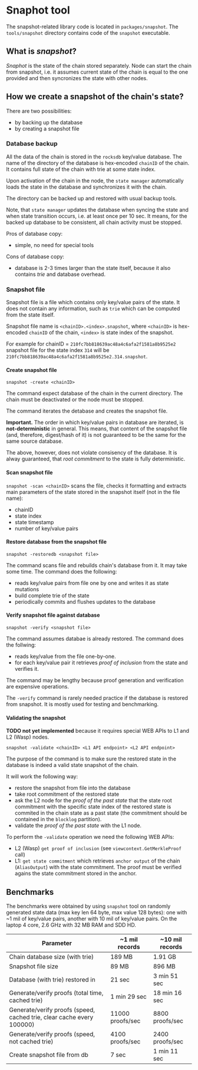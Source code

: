 # Snaphot tool

The snapshot-related library code is located in `packages/snapshot`. The `tools/snapshot` directory contains code of the `snapshot` executable.

## What is *snapshot*?
*Snaphot* is the state of the chain stored separately. Node can start the chain from snapshot, i.e. it assumes current state of the chain is equal to the one provided and then syncronizes the state with other nodes.

## How we create a snapshot of the chain's state?

There are two possibilities:
- by backing up the database
- by creating a snapshot file

### Database backup

All the data of the chain is stored in the `rocksdb` key/value database. The name of the directory of the database is hex-encoded `chainID` of the chain. It contains full state of the chain with trie at some state index.

Upon activation of the chain in the node, the `state manager` automatically loads the state in the database and synchronizes it with the chain.

The directory can be backed up and restored with usual backup tools.

Note, that `state manager` updates the database when syncing the state and when state transition occurs, i.e. at least once per 10 sec. It means, for the backed up database to be consistent, all chain activity must be stopped.

Pros of database copy:
- simple, no need for special tools

Cons of database copy:
- database is 2-3 times larger than the state itself, because it also contains *trie* and database overhead.

### Snapshot file

Snapshot file is a file which contains only key/value pairs of the state. It does not contain any information, such as `trie` which can be computed from the state itself.

Snapshot file name is `<chainID>.<index>.snapshot`, where `<chainID>` is hex-encoded `chainID` of the chain, `<index>` is state index of the snapshot.

For example for chainID = `210fc7bb818639ac48a4c6afa2f1581a8b9525e2` snapshot file for the state index `314` will be `210fc7bb818639ac48a4c6afa2f1581a8b9525e2.314.snapshot`.

#### Create snapshot file

`snapshot -create <chainID>`

The command expect database of the chain in the current directory. The chain must be deactivated or the node must be stopped.

The command iterates the detabase and creates the snapshot file.

**Important.** The order in which key/value pairs in database are iterated, is **not-deterministic** in general. This means, that content of the snapshot file (and, therefore, digest/hash of it) is not guaranteed to be the same for the same source database.

The above, however, does not violate consisency of the database. It is alway guaranteed, that *root commitment* to the state is fully deterministic.

#### Scan snapshot file

`snapshot -scan <chainID>` scans the file, checks it formatting and extracts main parameters of the state stored in the snapshot itself (not in the file name):

* chainID
* state index
* state timestamp
* number of key/value pairs

#### Restore database from the snapshot file

`snapshot -restoredb <snapshot file>`

The command scans file and rebuilds chain's database from it. It may take some time. 
The command does the following:
* reads key/value pairs from file one by one and writes it as state mutations
* build complete trie of the state
* periodically commits and flushes updates to the database

#### Verify snapshot file against database

`snapshot -verify <snapshot file>`

The command assumes databae is already restored. The command does the follwing:
* reads key/value from the file one-by-one.
* for each key/value pair it retrieves *proof of inclusion* from the state and verifies it.

The command may be lengthy because proof generation and verification are expensive operations.

The `-verify` command is rarely needed practice if the database is restored from snapshot. 
It is mostly used for testing and benchmarking.

#### Validating the snapshot

**TODO not yet implemented** because it requires special WEB APIs to L1 and L2 (Wasp) nodes.

`snapshot -validate <chainID> <L1 API endpoint> <L2 API endpoint>`

The purpose of the command is to make sure the restored state in the database is indeed a valid state snapshot of the chain.

It will work the following way:
* restore the snapshot from file into the database
* take root commitment of the restored state
* ask the L2 node for the *proof of the past state* that the state root commitment with the specific state index of the restored state is commited in the chain state as a past state (the commitment should be  contained in the `blocklog` partition).
* validate the *proof of the past state* with the L1 node.

To perform the `-validate` operation we need the following WEB APIs:
* L2 (Wasp) `get proof of inclusion` (see `viewcontext.GetMerkleProof` call)
* L1: `get state commitment` which retrieves `anchor output` of the chain (`AliasOutput`) with the state commitment. The proof must be verified agains the state commitment stored in the anchor.    

## Benchmarks

The benchmarks were obtained by using `snapshot` tool on randomly 
generated state data (max key len 64 byte, max value 128 bytes): 
one with ~1 mil of key/value pairs, another with 10 mil of key/value pairs. 
On the laptop 4 core, 2.6 GHz with 32 MB RAM and SDD HD.


| Parameter                                                             | ~1 mil records   | ~10 mil records |
|-----------------------------------------------------------------------|------------------|-----------------|
| Chain database size (with trie)                                       | 189 MB           | 1.91 GB         |
| Snapshot file size                                                    | 89 MB            | 896 MB          |
| Database (with trie) restored in                                      | 21 sec           | 3 min 51 sec    |
| Generate/verify proofs (total time, cached trie)                      | 1 min 29 sec     | 18 min 16 sec   |
| Generate/verify proofs (speed, cached trie, clear cache every 100000) | 11000 proofs/sec | 8800 proofs/sec |
| Generate/verify proofs (speed, not cached trie)                       | 4100 proofs/sec  | 2400 proofs/sec |
| Create snapshot file from db                                          | 7 sec            | 1 min 11 sec    |


